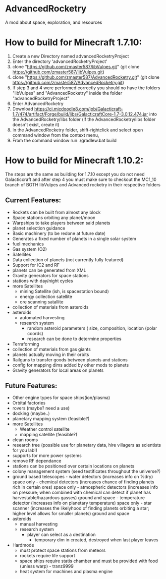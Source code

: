 # AdvancedRocketry
A mod about space, exploration, and resources

# How to build for Minecraft 1.7.10:

1. Create a new Directory named advancedRocketryProject
2. Enter the directory 'advancedRocketryProject'
3. clone "https://github.com/zmaster587/libVulpes.git" (git clone https://github.com/zmaster587/libVulpes.git)
4. clone "https://github.com/zmaster587/AdvancedRocketry.git" (git clone https://github.com/zmaster587/AdvancedRocketry.git)
5. If step 3 and 4 were performed correctly you should no have the folders "libVulpes" and "AdvancedRocketry" inside the folder "advancedRocketryProject"
6. Enter AdvancedRocketry
7. Download https://ci.micdoodle8.com/job/Galacticraft-1.7/474/artifact/Forge/build/libs/GalacticraftCore-1.7-3.0.12.474.jar into the AdvancedRocketry/libs folder (if the AdvancedRocketry/libs folder doesn't exist, create it)
8. In the AdvancedRocketry folder, shift-rightclick and select open command window from the context menu, 
9. From the command window run ./gradlew.bat build


# How to build for Minecraft 1.10.2:
The steps are the same as building for 1.7.10 except you do not need Galacticcraft and after step 4 you must make sure to checkout the MC1_10 branch of BOTH libVulpes and Advanced rocketry in their respective folders


## Current Features:
- Rockets can be built from almost any block
- Space stations orbiting any planet/moon
- Warpships to take players between said planets
- planet selection guidance
- Basic machinery (to be redone at future date)
- Generates a fixed number of planets in a single solar system
- fuel mechanics
- Gas system (O2)
- Satellites
- Data collection of planets (not currently fully featured)
- Support for IC2 and RF
- planets can be generated from XML
- Gravity generators for space stations
- stations with day/night cycles
- more Satellites
    - mining Satellite (ish, is spacestation bound)
    - energy collection satellite
    - ore scanning satallite
- collection of materials from asteroids
- asteroids
    - automated harvesting
    - research system
        - random asteroid parameters ( size, composition, location (polar coords)
        - research can be done to determine properties
- Terraforming
- collection of materials from gas giants
- planets actually moving in their orbits
- Railguns to transfer goods between planets and stations
- config for mapping dims added by other mods to planets
- Gravity generators for local areas on planets

## Future Features:
- Other engine types for space ships(ion/plasma)
- Orbital factories
- rovers (maybe? need a use)
- docking (maybe..)
- planetary mapping system (feasible?)
- more Satellites
    - Weather control satellite
    - mapping satellite (feasible?)
- clean rooms
- research tree (possible use for planetary data, hire villagers as scientists for you lab!)
- supports for more power systems
- remove RF dependance
- stations can be positioned over certain locations on planets
- colony management system (seed testificates throughout the universe?)
- ground based telescopes
        - water detectors (increases info on %dry) space only
        - chemical detectors (increases chance of finding planets rich in certain ores) space only
        - atmospheric detectors (increases info on pressure; when combined with chemical can detect if planet has harvestable/hazardous gasses) ground and space
        - temperature detector (increases info on planetary temperature) space only
        - star scanner (increases the likelyhood of finding planets orbiting a star; higher level allows for smaller planets) ground and space
- asteroids
    - manual harvesting
    - research system
        - player can select as a destination
            - temporary dim in created, destroyed when last player leaves
- Hardmode
    - must protect space stations from meteors
    - rockets require life support
    - space ships require statis chamber and must be provided with food (unless warp) - tranz9999
    - heat system for machines and plasma engine
